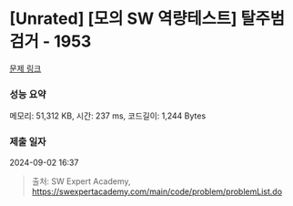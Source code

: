 # [Unrated] [모의 SW 역량테스트] 탈주범 검거 - 1953 

[문제 링크](https://swexpertacademy.com/main/code/problem/problemDetail.do?contestProbId=AV5PpLlKAQ4DFAUq) 

### 성능 요약

메모리: 51,312 KB, 시간: 237 ms, 코드길이: 1,244 Bytes

### 제출 일자

2024-09-02 16:37



> 출처: SW Expert Academy, https://swexpertacademy.com/main/code/problem/problemList.do